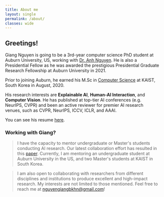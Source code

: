 ```yaml
---
title: About me
layout: single
permalink: /about/
classes: wide
---
```


## Greetings!

Giang Nguyen is going to be a 3rd-year computer science PhD student at Auburn University, US, working with [Dr. Anh Nguyen](https://anhnguyen.me/lab/). He is also a Presidential Fellow as he was awarded the prestigious Presidential Graduate Research Fellowship at Auburn University in 2021. 

Prior to joining Auburn, he earned his M.Sc in [Computer Science](https://cs.kaist.ac.kr/) at KAIST, South Korea in August, 2020.

His research interests are **Explainable AI**, **Human-AI Interaction**, and **Computer Vision**. He has published at top-tier AI conferences (e.g. NeurIPS, CVPR) and been an active reviewer for premier AI research venues, such as CVPR, NeurIPS, ICCV, ICLR, and AAAI.

You can see his resume [here](https://giangnguyen2412.github.io/assets/resume/Giang_resume.pdf).

### Working with Giang?
> I have the capacity to mentor undergraduate or Master's students conducting AI research. Our latest collaboration effort has resulted in this [paper](https://arxiv.org/abs/2304.00557). Currently, I am mentoring an undergraduate student at Auburn University in the US, and two Master's students at KAIST in South Korea.

> I am also open to collaborating with researchers from different disciplines and institutions to produce excellent and high-impact research. My interests are not limited to those mentioned. Feel free to reach me at nguyengiangbkhn@gmail.com!
